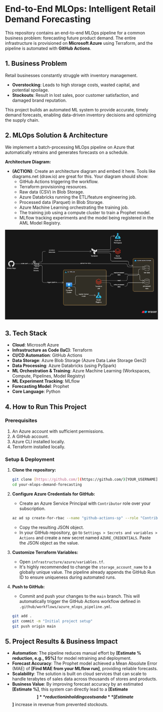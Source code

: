 # End-to-End MLOps: Intelligent Retail Demand Forecasting

This repository contains an end-to-end MLOps pipeline for a common business problem: forecasting future product demand. The entire infrastructure is provisioned on **Microsoft Azure** using Terraform, and the pipeline is automated with **GitHub Actions**.

## 1. Business Problem

Retail businesses constantly struggle with inventory management.
- **Overstocking**: Leads to high storage costs, wasted capital, and potential spoilage.
- **Stockouts**: Result in lost sales, poor customer satisfaction, and damaged brand reputation.

This project builds an automated ML system to provide accurate, timely demand forecasts, enabling data-driven inventory decisions and optimizing the supply chain.

## 2. MLOps Solution & Architecture

We implement a batch-processing MLOps pipeline on Azure that automatically retrains and generates forecasts on a schedule.

**Architecture Diagram:**

* **(ACTION)**: Create an architecture diagram and embed it here. Tools like diagrams.net (draw.io) are great for this. Your diagram should show:
  * GitHub Actions triggering the workflow.
  * Terraform provisioning resources.
  * Raw data (CSV) in Blob Storage.
  * Azure Databricks running the ETL/feature engineering job.
  * Processed data (Parquet) in Blob Storage.
  * Azure Machine Learning orchestrating the training job.
  * The training job using a compute cluster to train a Prophet model.
  * MLflow tracking experiments and the model being registered in the AML Model Registry.

![Architecture Diagram](https://github.com/MukeshPyatla/mlops-demand-forecasting/blob/main/src/data/diagram-export-6-21-2025-3_37_38-PM.png)

## 3. Tech Stack

- **Cloud**: Microsoft Azure
- **Infrastructure as Code (IaC)**: Terraform
- **CI/CD Automation**: GitHub Actions
- **Data Storage**: Azure Blob Storage (Azure Data Lake Storage Gen2)
- **Data Processing**: Azure Databricks (using PySpark)
- **ML Orchestration & Training**: Azure Machine Learning (Workspaces, Compute, Pipelines, Model Registry)
- **ML Experiment Tracking**: MLflow
- **Forecasting Model**: Prophet
- **Core Language**: Python

## 4. How to Run This Project

### Prerequisites
1.  An Azure account with sufficient permissions.
2.  A GitHub account.
3.  Azure CLI installed locally.
4.  Terraform installed locally.

### Setup & Deployment
1.  **Clone the repository:**
    ```bash
    git clone [https://github.com/](https://github.com/)[YOUR_USERNAME]/your-mlops-demand-forecasting.git
    cd your-mlops-demand-forecasting
    ```

2.  **Configure Azure Credentials for GitHub:**
    - Create an Azure Service Principal with `Contributor` role over your subscription.
    ```bash
    az ad sp create-for-rbac --name "github-actions-sp" --role "Contributor" --sdk-auth
    ```
    - Copy the resulting JSON object.
    - In your GitHub repository, go to `Settings > Secrets and variables > Actions` and create a new secret named `AZURE_CREDENTIALS`. Paste the JSON object as the value.

3.  **Customize Terraform Variables:**
    - Open `infrastructure/azure/variables.tf`.
    - It's highly recommended to change the `storage_account_name` to a globally unique value. The pipeline already appends the GitHub Run ID to ensure uniqueness during automated runs.

4.  **Push to GitHub:**
    - Commit and push your changes to the `main` branch. This will automatically trigger the GitHub Actions workflow defined in `.github/workflows/azure_mlops_pipeline.yml`.
    ```bash
    git add .
    git commit -m "Initial project setup"
    git push origin main
    ```

## 5. Project Results & Business Impact

* **Automation**: The pipeline reduces manual effort by **[Estimate % reduction, e.g., 95%]** for model retraining and deployment.
* **Forecast Accuracy**: The Prophet model achieved a Mean Absolute Error (MAE) of **[Find MAE from your MLflow run]**, providing reliable forecasts.
* **Scalability**: The solution is built on cloud services that can scale to handle terabytes of sales data across thousands of stores and products.
* **Business Value**: By improving forecast accuracy by an estimated **[Estimate %]**, this system can directly lead to a **[Estimate $$]** reduction in holding costs and a **[Estimate $$]** increase in revenue from prevented stockouts.
